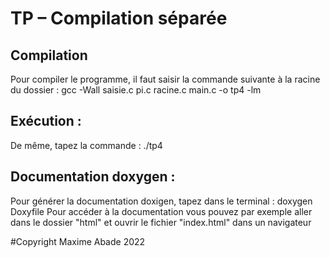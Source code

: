# TP – Compilation séparée

## Compilation
Pour compiler le programme, il faut saisir la commande suivante à la racine du dossier : gcc -Wall saisie.c pi.c racine.c main.c -o tp4 -lm

## Exécution :
De même, tapez la commande : ./tp4

## Documentation doxygen :
Pour générer la documentation doxigen, tapez dans le terminal : doxygen Doxyfile
Pour accéder à la documentation vous pouvez par exemple aller dans le dossier "html" et ouvrir le fichier "index.html" dans un navigateur


#Copyright Maxime Abade 2022